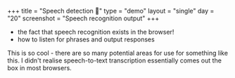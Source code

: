 +++
title = "Speech detection 💬"
type = "demo"
layout = "single"
day = "20"
screenshot = "Speech recognition output"
+++

* the fact that speech recognition exists in the browser!
* how to listen for phrases and output responses

This is so cool - there are so many potential areas for use for something like this. I didn't realise speech-to-text transcription essentially comes out the box in most browsers.